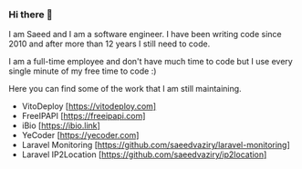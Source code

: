 ### Hi there 👋

I am Saeed and I am a software engineer. I have been writing code since 2010 and after more than 12 years I still need to code.

I am a full-time employee and don't have much time to code but I use every single minute of my free time to code :)

Here you can find some of the work that I am still maintaining.

- VitoDeploy [https://vitodeploy.com]
- FreeIPAPI [https://freeipapi.com]
- iBio [https://ibio.link]
- YeCoder [https://yecoder.com]
- Laravel Monitoring [https://github.com/saeedvaziry/laravel-monitoring]
- Laravel IP2Location [https://github.com/saeedvaziry/ip2location]

